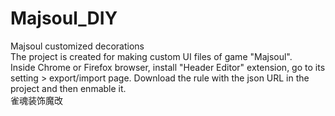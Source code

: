 # Majsoul_DIY
Majsoul customized decorations<br>
The project is created for making custom UI files of game "Majsoul".<br>
Inside Chrome or Firefox browser, install "Header Editor" extension, go to its setting > export/import page. Download the rule with the json URL in the project and then enmable it.<br>
雀魂装饰魔改<br>
